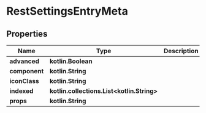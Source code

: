 
# RestSettingsEntryMeta

## Properties
| Name | Type | Description | Notes |
| ------------ | ------------- | ------------- | ------------- |
| **advanced** | **kotlin.Boolean** |  |  [optional] |
| **component** | **kotlin.String** |  |  [optional] |
| **iconClass** | **kotlin.String** |  |  [optional] |
| **indexed** | **kotlin.collections.List&lt;kotlin.String&gt;** |  |  [optional] |
| **props** | **kotlin.String** |  |  [optional] |
